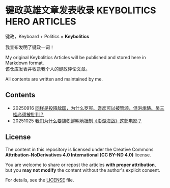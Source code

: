 # 键政英雄文章发表收录 KEYBOLITICS HERO ARTICLES

键政，Keyboard + Politics = **Keybolitics**

我宣布发明了键政一词！

My original Keybolitics Articles will be published and stored here in Markdown format.
<br>
该仓库发表并收录我个人的键政评论文章。

All contents are written and maintained by me.  

## Contents
- 20250916 [同样是投降敌国，为什么罗宪、吾彦可以被赞颂，但洪承畴、吴三桂必须被批判？](./同样是投降敌国，为什么罗宪、吾彦可以被赞颂，但洪承畴、吴三桂必须被批判？.md)
- 20251025 [我们为什么要旗帜鲜明地抵制《澎湖海战》这部电影？](./我们为什么要旗帜鲜明地抵制《澎湖海战》这部电影？.md)

## License
The content in this repository is licensed under the Creative Commons  
**Attribution-NoDerivatives 4.0 International (CC BY-ND 4.0)** license.

You are welcome to share or repost the articles **with proper attribution**,  
but you **may not modify** the content without the author's explicit consent.  

For details, see the [LICENSE](./LICENSE) file.
